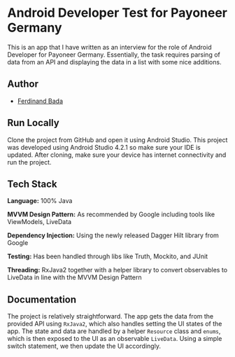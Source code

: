 
# Android Developer Test for Payoneer Germany

This is an app that I have written as an interview for the role of Android Developer for Payoneer Germany. Essentially, the task requires parsing of data from an API and displaying the data in a list with some nice additions.

## Author

- [Ferdinand Bada](https://www.github.com/fbada006)

  
## Run Locally

Clone the project from GitHub and open it using Android Studio. This project was developed using Android Studio 4.2.1 so make sure your IDE is updated. After cloning, make sure your device has internet connectivity and run the project.

  
## Tech Stack

**Language:** 100% Java

**MVVM Design Pattern:** As recommended by Google including tools like ViewModels, LiveData

**Dependency Injection:** Using the newly released Dagger Hilt library from Google

**Testing:** Has been handled through libs like Truth, Mockito, and JUnit

**Threading:** RxJava2 together with a helper library to convert observables to LiveData in line with the MVVM Design Pattern








  
## Documentation

The project is relatively straightforward. The app gets the data from the provided API using `RxJava2`, which also handles setting the UI states of the app. The state and data are handled by a helper `Resource` class and `enums`, which is then exposed to the UI as an observable `LiveData`. Using a simple switch statement, we then update the UI accordingly.

  
